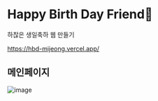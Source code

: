 # Happy Birth Day Friend🥳
하찮은 생일축하 웹 만들기

https://hbd-mijeong.vercel.app/

## 메인페이지
![image](https://user-images.githubusercontent.com/98823638/191382307-1c329961-000f-412c-a100-ee5125e67110.png)


